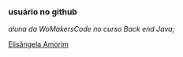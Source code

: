 ### usuário no github
 *aluna da WoMakersCode no curso Back end Java;*

 [Elisângela Amorim](https://github.com/ElisBAmorim)
 